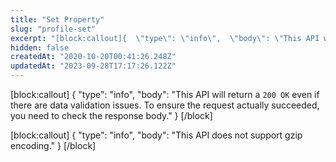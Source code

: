 ```yaml
---
title: "Set Property"
slug: "profile-set"
excerpt: "[block:callout]{  \"type\": \"info\",  \"body\": \"This API will return a `200 OK` even if there are data validation issues. To ensure the request actually succeeded, you need to check the response body.\"}[/block] [block:callout]{  \"type\": \"info\",  \"body\": \"This API does not support gzip encoding.\"}[/block] Takes a JSON object containing names and values of profile properties. If the profile does not exist, it creates it with these properties. If it does exist, it sets the properties to these values, overwriting existing values."
hidden: false
createdAt: "2020-10-20T00:41:26.248Z"
updatedAt: "2023-09-28T17:17:26.122Z"
---
```


[block:callout]
{
    "type": "info",
    "body": "This API will return a `200 OK` even if there are data validation issues. To ensure the request actually succeeded, you need to check the response body."
}
[/block]

[block:callout]
{
    "type": "info",
    "body": "This API does not support gzip encoding."
}
[/block] 
